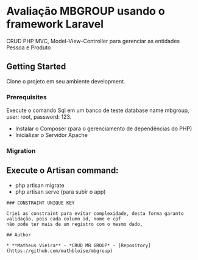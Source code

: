 # Avaliação MBGROUP usando o framework Laravel

CRUD PHP MVC, Model-View-Controller para gerenciar as entidades Pessoa e Produto

## Getting Started

Clone o projeto em seu ambiente development.

### Prerequisites

Execute o comando Sql em um banco de teste database name mbgroup, user: root, password: 123.

* Instalar o Composer (para o gerenciamento de dependências do PHP)
* Inicializar o Servidor Apache

### Migration

## Execute o Artisan command:

* php artisan migrate
* php artisan serve (para subir o app)

```
### CONSTRAINT UNIQUE KEY

Criei as constraint para evitar complexidade, desta forma garanto validação, pois cada column id, nome e cpf
não pode ter mais de um registro com o mesmo dado, 

## Author

* **Matheus Vieira** - *CRUD MB GROUP* - [Repository](https://github.com/mathbloise/mbgroup)
